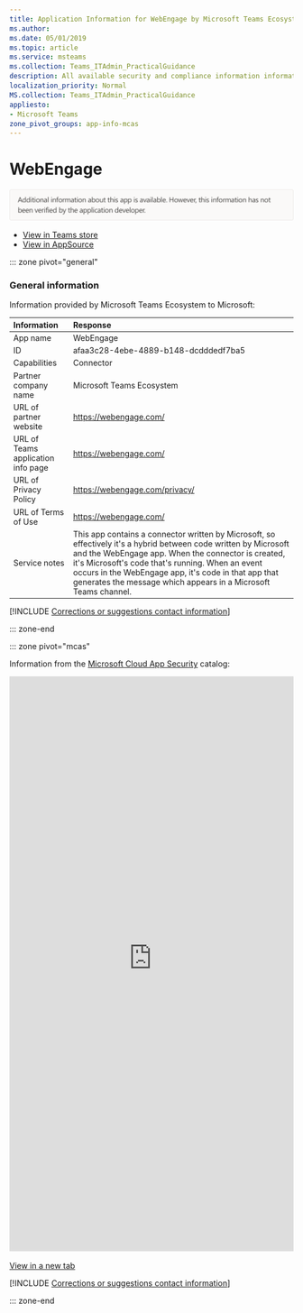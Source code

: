 ```yaml
---
title: Application Information for WebEngage by Microsoft Teams Ecosystem
ms.author: 
ms.date: 05/01/2019
ms.topic: article
ms.service: msteams
ms.collection: Teams_ITAdmin_PracticalGuidance
description: All available security and compliance information information for WebEngage, its data handling policies, its Microsoft Cloud App Security app catalog information, and security/compliance information in the CSA STAR registry.
localization_priority: Normal
MS.collection: Teams_ITAdmin_PracticalGuidance
appliesto:
- Microsoft Teams
zone_pivot_groups: app-info-mcas
---
```

# WebEngage

<p></p><img alt="Non-attested image" src="./images/unattested.png" width="650"/>

* <a href="https://teams.microsoft.com/l/app/afaa3c28-4ebe-4889-b148-dcdddedf7ba5" target="_blank">View in Teams store</a>
* <a href="https://appsource.microsoft.com/en-us/product/office/WA104381594" target="_blank">View in AppSource</a>

::: zone pivot="general"

### General information

Information provided by Microsoft Teams Ecosystem to Microsoft:

| **Information** | **Response** |
|:----------------|:-------------|
| App name | WebEngage |
| ID | afaa3c28-4ebe-4889-b148-dcdddedf7ba5 |
| Capabilities | Connector |
| Partner company name | Microsoft Teams Ecosystem |
| URL of partner website | <https://webengage.com/> |
| URL of Teams application info page | <https://webengage.com/> |
| URL of Privacy Policy | <https://webengage.com/privacy/> |
| URL of Terms of Use | <https://webengage.com/> |
| Service notes | This app contains a connector written by Microsoft, so effectively it&#x27;s a hybrid between code written by Microsoft and the WebEngage app. When the connector is created, it&#x27;s Microsoft&#x27;s code that&#x27;s running. When an event occurs in the WebEngage app, it&#x27;s code in that app that generates the message which appears in a Microsoft Teams channel. |

 [!INCLUDE [Corrections or suggestions contact information](./includes/corrections-or-suggestions.md)]

::: zone-end


::: zone pivot="mcas"

Information from the [Microsoft Cloud App Security](https://www.microsoft.com/en-us/enterprise-mobility-security/cloud-app-security) catalog:

<iframe height='1020' title='Microsoft Cloud App Security Information' src='https://3ca685143b5b46b4b0e5266dadf2e97c.codepen.website/#/dashboard/12238' frameborder='no'  style='width: 100%;'></iframe>

<a href="https://3ca685143b5b46b4b0e5266dadf2e97c.codepen.website/#/dashboard/12238" target="_blank">View in a new tab</a>

[!INCLUDE [Corrections or suggestions contact information](./includes/corrections-or-suggestions.md)]

::: zone-end

